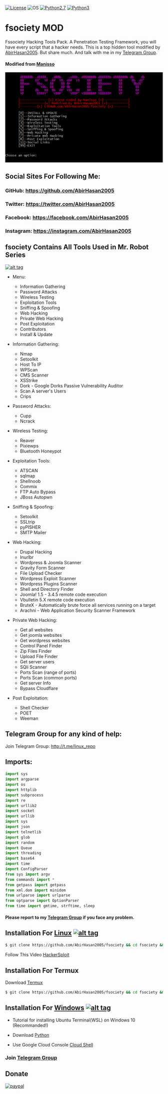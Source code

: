 [![License](https://img.shields.io/badge/License-MIT-blue.svg?style=flat-square)](https://github.com/AbirHasan2005/fsociety/blob/master/LICENSE) ![OS](https://img.shields.io/badge/Tested%20On-Linux%20|%20OSX%20|%20Windows%20|%20Android-yellowgreen.svg?style=flat-square) [![Python2.7](https://img.shields.io/badge/Python-2.7-green.svg?style=flat-square)](https://www.python.org/downloads/release/python-2714/) [![Python3](https://img.shields.io/badge/Python-3-green.svg?style=flat-square)](https://github.com/CRO-THEHACKER/fsociety3)

# fsociety MOD
Fssociety Hacking Tools Pack. A Penetration Testing Framework, you will have every script that a hacker needs. This is a top hidden tool modified by [AbirHasan2005](https://github.com/AbirHasan2005). But share much. And talk with me in my [Telegram Group](http://t.me/linux_repo).

#### Modified from [Manisso](https://github.com/Manisso/fsociety)

![Screenshot](https://github.com/AbirHasan2005/fsociety/blob/master/capture.png)

## Social Sites For Following Me:
### GitHub: https://github.com/AbirHasan2005
### Twitter: https://twitter.com/AbirHasan2005
### Facebook: https://facebook.com/AbirHasan2005
### Instagram: https://instagram.com/AbirHasan2005

## fsociety Contains All Tools Used in Mr. Robot Series
[![alt tag](http://nikolaskama.me/content/images/2016/07/mr-robot-1.gif)](https://wikipedia.org/wiki/Mr._Robot)

- Menu:
	- Information Gathering
	- Password Attacks
	- Wireless Testing
	- Exploitation Tools
	- Sniffing & Spoofing
	- Web Hacking
	- Private Web Hacking
	- Post Exploitation
	- Contributors
	- Install & Update


- Information Gathering:
	- Nmap
	- Setoolkit
	- Host To IP
	- WPScan
	- CMS Scanner
	- XSStrike
	- Dork - Google Dorks Passive Vulnerability Auditor
	- Scan A server's Users
	- Crips

- Password Attacks:
	- Cupp
	- Ncrack

- Wireless Testing:
	- Reaver
	- Pixiewps
	- Bluetooth Honeypot

- Exploitation Tools:
	- ATSCAN
	- sqlmap
	- Shellnoob
	- Commix
	- FTP Auto Bypass
	- JBoss Autopwn

- Sniffing & Spoofing:
	- Setoolkit
	- SSLtrip
	- pyPISHER
	- SMTP Mailer

- Web Hacking:
	- Drupal Hacking
	- Inurlbr
	- Wordpress & Joomla Scanner
	- Gravity Form Scanner
	- File Upload Checker
	- Wordpress Exploit Scanner
	- Wordpress Plugins Scanner
	- Shell and Directory Finder
	- Joomla! 1.5 - 3.4.5 remote code execution
	- Vbulletin 5.X remote code execution
	- BruteX - Automatically brute force all services running on a target
	- Arachni - Web Application Security Scanner Framework

- Private Web Hacking:
	- Get all websites
	- Get joomla websites
	- Get wordpress websites
	- Control Panel Finder
	- Zip Files Finder
	- Upload File Finder
	- Get server users
	- SQli Scanner
	- Ports Scan (range of ports)
	- Ports Scan (common ports)
	- Get server Info
	- Bypass Cloudflare

- Post Exploitation:
	- Shell Checker
	- POET
	- Weeman


## Telegram Group for any kind of help:
Join Telegram Group: http://t.me/linux_repo

## Imports:
```python
import sys
import argparse
import os
import httplib
import subprocess
import re
import urllib2
import socket
import urllib
import sys
import json
import telnetlib
import glob
import random
import Queue
import threading
import base64
import time
import ConfigParser
from sys import argv
from commands import *
from getpass import getpass
from xml.dom import minidom
from urlparse import urlparse
from optparse import OptionParser
from time import gmtime, strftime, sleep
```
#### Please report to my [Telegram Group](http://t.me/linux_repo) if you face any problem.

## Installation For [Linux](https://wikipedia.org/wiki/Linux) [![alt tag](http://icons.iconarchive.com/icons/dakirby309/simply-styled/32/OS-Linux-icon.png)](https://fr.wikipedia.org/wiki/Linux)

```bash
$ git clone https://github.com/AbirHasan2005/fsociety && cd fsociety && bash install.sh && fsociety
```

Follow This Video [HackerSploit](https://www.youtube.com/watch?v=t3uYpMrK2EU)

## Installation For Termux
Download [Termux](https://play.google.com/store/apps/details?id=com.termux)

```bash
$ git clone https://github.com/AbirHasan2005/fsociety && cd fsociety && bash install.sh && fsociety
```

## Installation For [Windows](https://wikipedia.org/wiki/Microsoft_Windows) [![alt tag](http://icons.iconarchive.com/icons/yootheme/social-bookmark/32/social-windows-button-icon.png)](https://fr.wikipedia.org/wiki/Microsoft_Windows)

- Tutorial for installing Ubuntu Terminal(WSL) on Windows 10 (Recommanded!)

- Download [Python](https://www.python.org/downloads/release/python-2714/)

- Use Google Cloud Console [Cloud Shell](https://console.cloud.google.com/cloudshell/editor?project=&pli=1&shellonly=true)

### Join [Telegram Group](http://t.me/linux_repo)
 
## Donate
[![paypal](https://www.paypalobjects.com/en_US/i/btn/btn_donateCC_LG.gif)](https://paypal.me/AbirHasan2005)
